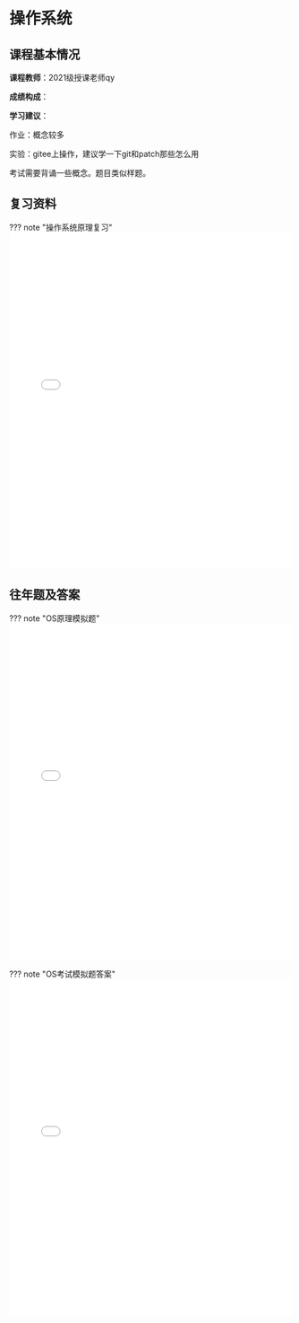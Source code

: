 # 操作系统

## 课程基本情况

**课程教师**：2021级授课老师qy

**成绩构成**：

**学习建议**：

作业：概念较多

实验：gitee上操作，建议学一下git和patch那些怎么用

考试需要背诵一些概念。题目类似样题。

## 复习资料

??? note "操作系统原理复习"
    <iframe src="..\..\..\utils\课内资料\大三\操作系统\操作系统原理复习.pdf" loading="lazy" width="100%" height="600px" style="border:none;"></iframe>

## 往年题及答案

??? note "OS原理模拟题"
    <iframe src="..\..\..\utils\课内资料\大三\操作系统\OS原理试题模拟题.pdf" loading="lazy" width="100%" height="600px" style="border:none;"></iframe>


??? note "OS考试模拟题答案"
    <iframe src="..\..\..\utils\课内资料\大三\操作系统\OS 考试模拟题答案.pdf" loading="lazy" width="100%" height="600px" style="border:none;"></iframe>

